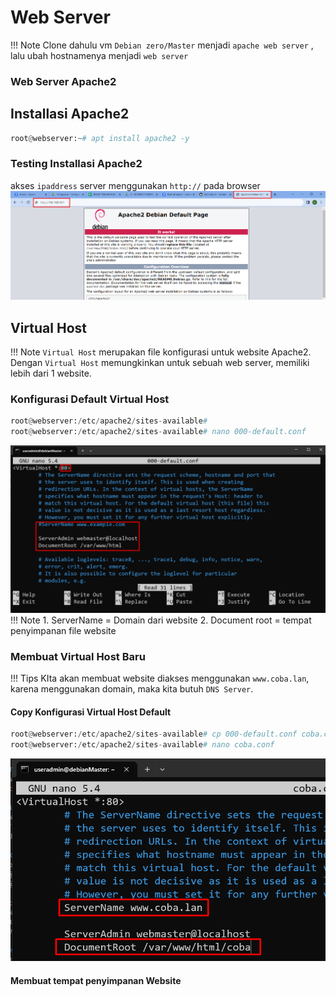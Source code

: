 # Web Server
!!! Note
    Clone dahulu vm `Debian zero/Master` menjadi `apache web server` , lalu ubah hostnamenya menjadi `web server`

### Web Server Apache2

## Installasi Apache2

``` py
root@webserver:~# apt install apache2 -y
```
### Testing Installasi Apache2
akses `ipaddress`  server menggunakan `http://` pada browser
![Alt text](image-23.png)

## Virtual Host 
!!! Note
    `Virtual Host` merupakan file konfigurasi untuk website Apache2. Dengan `Virtual Host` memungkinkan untuk sebuah web server, memiliki lebih dari 1 website.

### Konfigurasi Default Virtual Host    
``` py
root@webserver:/etc/apache2/sites-available#
root@webserver:/etc/apache2/sites-available# nano 000-default.conf
``` 
![Alt text](image-24.png)  
!!! Note
    1. ServerName = Domain dari website
    2. Document root = tempat penyimpanan file website

### Membuat Virtual Host Baru
!!! Tips
    KIta akan membuat website diakses menggunakan `www.coba.lan`, karena menggunakan domain, maka kita butuh `DNS Server`.
#### Copy Konfigurasi Virtual Host Default
```py
root@webserver:/etc/apache2/sites-available# cp 000-default.conf coba.conf
root@webserver:/etc/apache2/sites-available# nano coba.conf
```
![Alt text](image-25.png)

#### Membuat tempat penyimpanan Website
